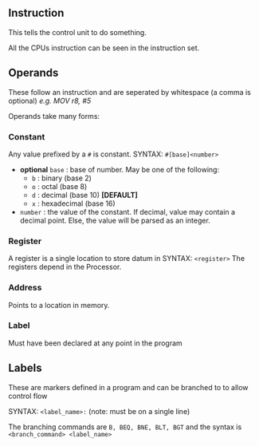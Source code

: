 ## Instruction
This tells the control unit to do something.

All the CPUs instruction can be seen in the instruction set.

## Operands
These follow an instruction and are seperated by whitespace (a comma is optional)
*e.g. MOV r8, #5*

Operands take many forms:

### Constant
Any value prefixed by a `#` is constant.
SYNTAX: `#[base]<number>`
- **optional** `base` : base of number. May be one of the following:
  - `b` : binary (base 2)
  - `o` : octal (base 8)
  - `d` : decimal (base 10) **[DEFAULT]**
  - `x` : hexadecimal (base 16)
- `number` : the value of the constant. If decimal, value may contain a decimal point. Else, the value will be parsed as an integer.

### Register
A register is a single location to store datum in
SYNTAX: `<register>`
The registers depend in the Processor.

### Address
Points to a location in memory.

### Label
Must have been declared at any point in the program

## Labels
These are markers defined in a program and can be branched to to allow control flow

SYNTAX: `<label_name>:` (note: must be on a single line)

The branching commands are `B, BEQ, BNE, BLT, BGT` and the syntax is `<branch_command> <label_name>`